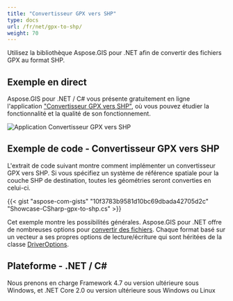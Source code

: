 ```yaml
---
title: "Convertisseur GPX vers SHP"
type: docs
url: /fr/net/gpx-to-shp/
weight: 70
---
```


Utilisez la bibliothèque Aspose.GIS pour .NET afin de convertir des fichiers GPX au format SHP.

## **Exemple en direct**

Aspose.GIS pour .NET / C# vous présente gratuitement en ligne l'application ["Convertisseur GPX vers SHP"](https://products.aspose.app/gis/conversion/gpx-to-shp), où vous pouvez étudier la fonctionnalité et la qualité de son fonctionnement.

![Application Convertisseur GPX vers SHP](conversion.png)

## **Exemple de code - Convertisseur GPX vers SHP**

L'extrait de code suivant montre comment implémenter un convertisseur GPX vers SHP. Si vous spécifiez un système de référence spatiale pour la couche SHP de destination, toutes les géométries seront converties en celui-ci. 

{{< gist "aspose-com-gists" "10f3783b9581d10bc69dbada42705d2c" "Showcase-CSharp-gpx-to-shp.cs" >}}

Cet exemple montre les possibilités générales. Aspose.GIS pour .NET offre de nombreuses options pour [convertir des fichiers](https://docs.aspose.com/gis/net/vector-layers/). Chaque format basé sur un vecteur a ses propres options de lecture/écriture qui sont héritées de la classe [DriverOptions](https://reference.aspose.com/gis/net/aspose.gis/driveroptions).

## **Plateforme - .NET / C#**

Nous prenons en charge Framework 4.7 ou version ultérieure sous Windows, et .NET Core 2.0 ou version ultérieure sous Windows ou Linux
